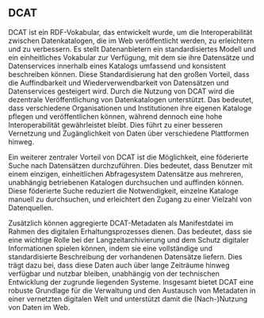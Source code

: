 ## DCAT
DCAT ist ein RDF-Vokabular, das entwickelt wurde, um die Interoperabilität zwischen Datenkatalogen, die im Web veröffentlicht werden, zu erleichtern und zu verbessern. Es stellt Datenanbietern ein standardisiertes Modell und ein einheitliches Vokabular zur Verfügung, mit dem sie ihre Datensätze und Datenservices innerhalb eines Katalogs umfassend und konsistent beschreiben können. Diese Standardisierung hat den großen Vorteil, dass die Auffindbarkeit und Wiederverwendbarkeit von Datensätzen und Datenservices gesteigert wird.
Durch die Nutzung von DCAT wird die dezentrale Veröffentlichung von Datenkatalogen unterstützt. Das bedeutet, dass verschiedene Organisationen und Institutionen ihre eigenen Kataloge pflegen und veröffentlichen können, während dennoch eine hohe Interoperabilität gewährleistet bleibt. Dies führt zu einer besseren Vernetzung und Zugänglichkeit von Daten über verschiedene Plattformen hinweg.

Ein weiterer zentraler Vorteil von DCAT ist die Möglichkeit, eine föderierte Suche nach Datensätzen durchzuführen. Dies bedeutet, dass Benutzer mit einem einzigen, einheitlichen Abfragesystem Datensätze aus mehreren, unabhängig betriebenen Katalogen durchsuchen und auffinden können. Diese föderierte Suche reduziert die Notwendigkeit, einzelne Kataloge manuell zu durchsuchen, und erleichtert den Zugang zu einer Vielzahl von Datenquellen.

Zusätzlich können aggregierte DCAT-Metadaten als Manifestdatei im Rahmen des digitalen Erhaltungsprozesses dienen. Das bedeutet, dass sie eine wichtige Rolle bei der Langzeitarchivierung und dem Schutz digitaler Informationen spielen können, indem sie eine vollständige und standardisierte Beschreibung der vorhandenen Datensätze liefern. Dies trägt dazu bei, dass diese Daten auch über lange Zeiträume hinweg verfügbar und nutzbar bleiben, unabhängig von der technischen Entwicklung der zugrunde liegenden Systeme.
Insgesamt bietet DCAT eine robuste Grundlage für die Verwaltung und den Austausch von Metadaten in einer vernetzten digitalen Welt und unterstützt damit die (Nach-)Nutzung von Daten im Web.
